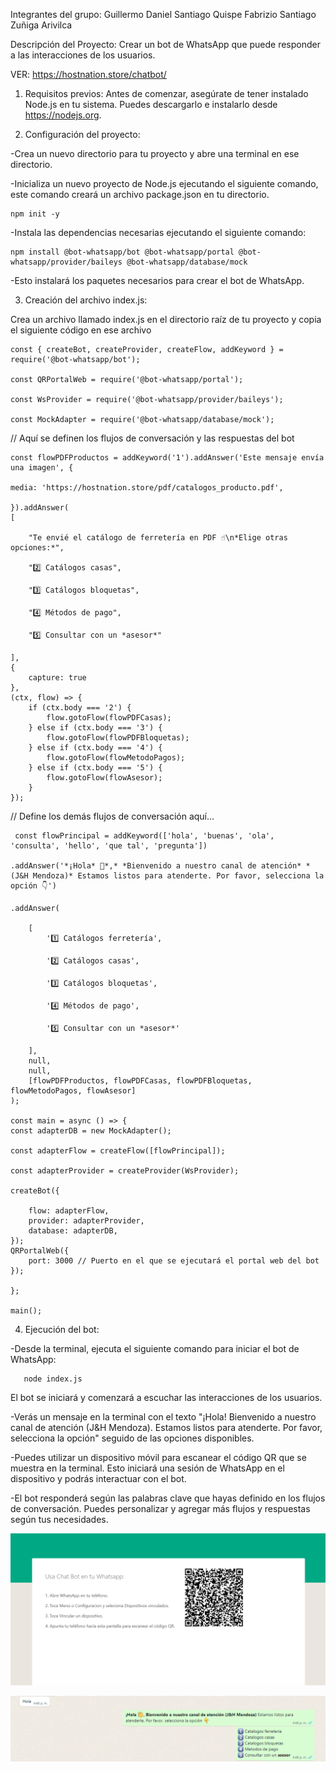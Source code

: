 Integrantes del grupo:
Guillermo Daniel Santiago Quispe
Fabrizio Santiago Zuñiga Arivilca

Descripción del Proyecto:
Crear un bot de WhatsApp que puede responder a las interacciones de los usuarios.

VER: https://hostnation.store/chatbot/

1. Requisitos previos:
Antes de comenzar, asegúrate de tener instalado Node.js en tu sistema. Puedes descargarlo e instalarlo desde https://nodejs.org.

2. Configuración del proyecto:

-Crea un nuevo directorio para tu proyecto y abre una terminal en ese directorio.

-Inicializa un nuevo proyecto de Node.js ejecutando el siguiente comando, este comando creará un archivo package.json en tu directorio.

    npm init -y
  
-Instala las dependencias necesarias ejecutando el siguiente comando:

    npm install @bot-whatsapp/bot @bot-whatsapp/portal @bot-whatsapp/provider/baileys @bot-whatsapp/database/mock
  
-Esto instalará los paquetes necesarios para crear el bot de WhatsApp.

3. Creación del archivo index.js:

Crea un archivo llamado index.js en el directorio raíz de tu proyecto y copia el siguiente código en ese archivo

    const { createBot, createProvider, createFlow, addKeyword } = require('@bot-whatsapp/bot');
    
    const QRPortalWeb = require('@bot-whatsapp/portal');
    
    const WsProvider = require('@bot-whatsapp/provider/baileys');
    
    const MockAdapter = require('@bot-whatsapp/database/mock');

// Aquí se definen los flujos de conversación y las respuestas del bot

    const flowPDFProductos = addKeyword('1').addAnswer('Este mensaje envía una imagen', {

    media: 'https://hostnation.store/pdf/catalogos_producto.pdf',
    
    }).addAnswer(
    [
    
        "Te envié el catálogo de ferretería en PDF ☝\n*Elige otras opciones:*",
        
        "2️⃣ Catálogos casas",
        
        "3️⃣ Catálogos bloquetas",
        
        "4️⃣ Métodos de pago",
        
        "5️⃣ Consultar con un *asesor*"
        
    ],
    {
        capture: true
    },
    (ctx, flow) => {
        if (ctx.body === '2') {
            flow.gotoFlow(flowPDFCasas);
        } else if (ctx.body === '3') {
            flow.gotoFlow(flowPDFBloquetas);
        } else if (ctx.body === '4') {
            flow.gotoFlow(flowMetodoPagos);
        } else if (ctx.body === '5') {
            flow.gotoFlow(flowAsesor);
        }
    });

// Define los demás flujos de conversación aquí...

     const flowPrincipal = addKeyword(['hola', 'buenas', 'ola', 'consulta', 'hello', 'que tal', 'pregunta'])

    .addAnswer('*¡Hola* 👋*,* *Bienvenido a nuestro canal de atención* *(J&H Mendoza)* Estamos listos para atenderte. Por favor, selecciona la opción 👇')
    
    .addAnswer(
    
        [
            '1️⃣ Catálogos ferretería',
            
            '2️⃣ Catálogos casas',
            
            '3️⃣ Catálogos bloquetas',
            
            '4️⃣ Métodos de pago',
            
            '5️⃣ Consultar con un *asesor*'
            
        ],
        null,
        null,
        [flowPDFProductos, flowPDFCasas, flowPDFBloquetas, flowMetodoPagos, flowAsesor]
    );

    const main = async () => {
    const adapterDB = new MockAdapter();
    
    const adapterFlow = createFlow([flowPrincipal]);
    
    const adapterProvider = createProvider(WsProvider);
    
    createBot({
    
        flow: adapterFlow,
        provider: adapterProvider,
        database: adapterDB,
    });
    QRPortalWeb({
        port: 3000 // Puerto en el que se ejecutará el portal web del bot
    });

    };

    main();

4. Ejecución del bot:

-Desde la terminal, ejecuta el siguiente comando para iniciar el bot de WhatsApp:
 
       node index.js
 
El bot se iniciará y comenzará a escuchar las interacciones de los usuarios.

-Verás un mensaje en la terminal con el texto "¡Hola! Bienvenido a nuestro canal de atención (J&H Mendoza). Estamos listos para atenderte. Por favor, selecciona la opción" seguido de las opciones disponibles.

-Puedes utilizar un dispositivo móvil para escanear el código QR que se muestra en la terminal. Esto iniciará una sesión de WhatsApp en el dispositivo y podrás interactuar con el bot.

-El bot responderá según las palabras clave que hayas definido en los flujos de conversación. Puedes personalizar y agregar más flujos y respuestas según tus necesidades.

![ERROR AL SUBIR LA IMAGEN](botimg/foto.png)

![ERROR AL SUBIR LA IMAGEN](botimg/foto1.png)
